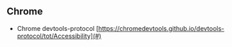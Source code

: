 ## Chrome

* Chrome devtools-protocol [https://chromedevtools.github.io/devtools-protocol/tot/Accessibility](#)



